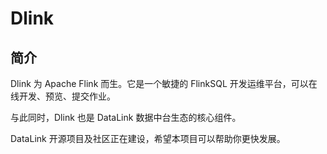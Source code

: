 # Dlink

## 简介

Dlink 为 Apache Flink 而生。它是一个敏捷的 FlinkSQL 开发运维平台，可以在线开发、预览、提交作业。

与此同时，Dlink 也是 DataLink 数据中台生态的核心组件。

DataLink 开源项目及社区正在建设，希望本项目可以帮助你更快发展。